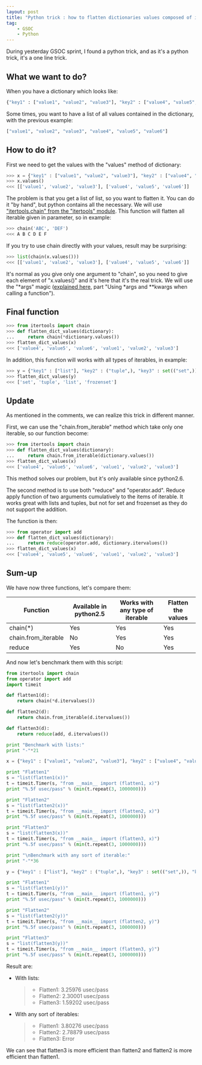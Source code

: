 ```yaml
---
layout: post
title: "Python trick : how to flatten dictionaries values composed of iterables ?"
tag:
    - GSOC
    - Python
---
```


During yesterday GSOC sprint, I found a python trick, and as it's a python trick, it's a one line trick.

What we want to do?
-------------------

When you have a dictionary which looks like:

```python
{"key1" : ["value1", "value2", "value3"], "key2" : ["value4", "value5", "value6"]}
```

Some times, you want to have a list of all values contained in the dictionary, with the previous example:

```python
["value1", "value2", "value3", "value4", "value5", "value6"]
```

How to do it?
-------------

First we need to get the values with the "values" method of dictionary:

```python
>>> x = {"key1" : ["value1", "value2", "value3"], "key2" : ["value4", "value5", "value6"]}
>>> x.values()
<<< [['value1', 'value2', 'value3'], ['value4', 'value5', 'value6']]
```

The problem is that you get a list of list, so you want to flatten it. You can do it "by hand", but python contains all the necessary. We will use ["itertools.chain" from the "itertools" module](http://docs.python.org/library/itertools.html\#itertools.chain). This function will flatten all iterable given in parameter, so in example:

```python
>>> chain('ABC', 'DEF')
<<< A B C D E F
```

If you try to use chain directly with your values, result may be surprising:

```python
>>> list(chain(x.values()))
<<< [['value1', 'value2', 'value3'], ['value4', 'value5', 'value6']]
```

It's normal as you give only one argument to "chain", so you need to give each element of "x.values()" and it's here that it's the real trick. We will use the "\*args" magic ([explained here](http://www.saltycrane.com/blog/2008/01/how-to-use-args-and-kwargs-in-python/), part "Using \*args and \*\*kwargs when calling a function").

Final function
--------------

```python
>>> from itertools import chain
>>> def flatten_dict_values(dictionary):
...     return chain(*dictionary.values())
>>> flatten_dict_values(x)
<<< ['value4', 'value5', 'value6', 'value1', 'value2', 'value3']
```

In addition, this function will works with all types of iterables, in example:

```python
>>> y = {"key1" : ["list"], "key2" : ("tuple",), "key3" : set(("set",)), "key4" : frozenset(("frozenset",))}
>>> flatten_dict_values(y)
<<< ['set', 'tuple', 'list', 'frozenset']
```

Update
------

As mentioned in the comments, we can realize this trick in different manner.

First, we can use the "chain.from\_iterable" method which take only one iterable, so our function become:

```python
>>> from itertools import chain
>>> def flatten_dict_values(dictionary):
...     return chain.from_iterable(dictionary.values())
>>> flatten_dict_values(x)
<<< ['value4', 'value5', 'value6', 'value1', 'value2', 'value3']
```

This method solves our problem, but it's only available since python2.6.

The second method is to use both "reduce" and "operator.add". Reduce apply function of two arguments cumulatively to the items of iterable. It works great with lists and tuples, but not for set and frozenset as they do not support the addition.

The function is then:

```python
>>> from operator import add
>>> def flatten_dict_values(dictionary):
...     return reduce(operator.add, dictionary.itervalues())
>>> flatten_dict_values(x)
<<< ['value4', 'value5', 'value6', 'value1', 'value2', 'value3']
```

Sum-up
------

We have now three functions, let's compare them:

| Function             | Available in python2.5 | Works with any type of iterable | Flatten the values |
|----------------------|------------------------|---------------------------------|--------------------|
| chain(\*)            | Yes                    | Yes                             | Yes                |
| chain.from\_iterable | No                     | Yes                             | Yes                |
| reduce               | Yes                    | No                              | Yes                |

And now let's benchmark them with this script:

```python
from itertools import chain
from operator import add
import timeit

def flatten1(d):
    return chain(*d.itervalues())

def flatten2(d):
    return chain.from_iterable(d.itervalues())

def flatten3(d):
    return reduce(add, d.itervalues())

print "Benchmark with lists:"
print "-"*21

x = {"key1" : ["value1", "value2", "value3"], "key2" : ["value4", "value5", "value6"]}

print "Flatten1"
s = "list(flatten1(x))"
t = timeit.Timer(s, "from __main__ import (flatten1, x)")
print "%.5f usec/pass" % (min(t.repeat(3, 1000000)))

print "Flatten2"
s = "list(flatten2(x))"
t = timeit.Timer(s, "from __main__ import (flatten2, x)")
print "%.5f usec/pass" % (min(t.repeat(3, 1000000)))

print "Flatten3"
s = "list(flatten3(x))"
t = timeit.Timer(s, "from __main__ import (flatten3, x)")
print "%.5f usec/pass" % (min(t.repeat(3, 1000000)))

print "\nBenchmark with any sort of iterable:"
print "-"*36

y = {"key1" : ["list"], "key2" : ("tuple",), "key3" : set(("set",)), "key4" : frozenset(("frozenset",))}

print "Flatten1"
s = "list(flatten1(y))"
t = timeit.Timer(s, "from __main__ import (flatten1, y)")
print "%.5f usec/pass" % (min(t.repeat(3, 1000000)))

print "Flatten2"
s = "list(flatten2(y))"
t = timeit.Timer(s, "from __main__ import (flatten2, y)")
print "%.5f usec/pass" % (min(t.repeat(3, 1000000)))

print "Flatten3"
s = "list(flatten3(y))"
t = timeit.Timer(s, "from __main__ import (flatten3, y)")
print "%.5f usec/pass" % (min(t.repeat(3, 1000000)))
```

Result are:

-   With lists:

    > -   Flatten1: 3.25976 usec/pass
    > -   Flatten2: 2.30001 usec/pass
    > -   Flatten3: 1.59202 usec/pass

-   With any sort of iterables:

    > -   Flatten1: 3.80276 usec/pass
    > -   Flatten2: 2.78879 usec/pass
    > -   Flatten3: Error

We can see that flatten3 is more efficient than flatten2 and flatten2 is more efficient than flatten1.
